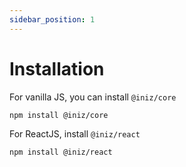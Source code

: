 ```yaml
---
sidebar_position: 1
---
```


# Installation

For vanilla JS, you can install `@iniz/core`

```sh
npm install @iniz/core
```

For ReactJS, install `@iniz/react`

```sh
npm install @iniz/react
```

